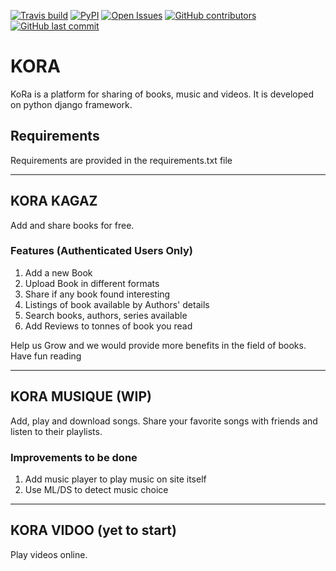 [![Travis build](https://api.travis-ci.org/rajat19/KoRa.svg?branch=master)](https://travis-ci.org/rajat19/KoRa)
[![PyPI](https://img.shields.io/pypi/pyversions/Django.svg)](https://www.djangoproject.com)
[![Open Issues](https://img.shields.io/github/issues-raw/rajat19/kora.svg)](https://www.github.com/rajat19/kora)
[![GitHub contributors](https://img.shields.io/github/contributors/rajat19/kora.svg)]()
[![GitHub last commit](https://img.shields.io/github/last-commit/rajat19/kora.svg)]()

# KORA
KoRa is a platform for sharing of books, music and videos. It is developed on python django framework.

## Requirements
Requirements are provided in the requirements.txt file

- - -

## KORA KAGAZ
Add and share books for free.

### Features (Authenticated Users Only)
1. Add a new Book
2. Upload Book in different formats
3. Share if any book found interesting
4. Listings of book available by Authors' details
5. Search books, authors, series available
6. Add Reviews to tonnes of book you read

Help us Grow and we would provide more benefits in the field of books. Have fun reading

- - -

## KORA MUSIQUE (WIP)
Add, play and download songs. Share your favorite songs with friends and listen to their playlists.

### Improvements to be done
1. Add music player to play music on site itself
2. Use ML/DS to detect music choice

- - -

## KORA VIDOO (yet to start)
Play videos online.
